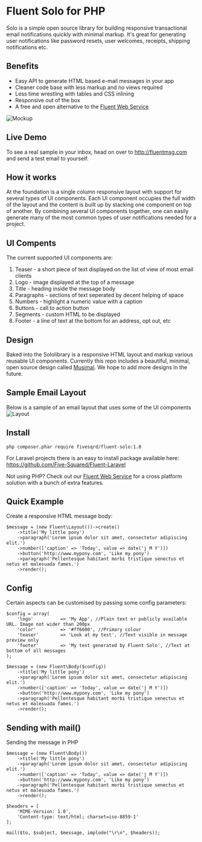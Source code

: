 # Fluent Solo for PHP
Solo is a simple open source library for building responsive transactional email notifications quickly with minimal markup. It's great for generating user notifications like password resets, user welcomes, receipts, shipping notifications etc. 

## Benefits ##
- Easy API to generate HTML based e-mail messages in your app
- Cleaner code base with less markup and no views required
- Less time wrestling with tables and CSS inlining
- Responsive out of the box
- A free and open alternative to the [Fluent Web Service](http://fluentmsg.com)

![Mockup](https://github.com/fivesqrd/fluent-solo-php/blob/1.0/docs/mockups/Responsive-Devices-Website.png "Responsive layout")

## Live Demo ##

To see a real sample in your inbox, head on over to http://fluentmsg.com and send a test email to yourself.

## How it works ##
At the foundation is a single column responsive layout with support for several types of UI components. Each UI component occupies the full width of the layout and the content is built up by stacking one component on top of another. By combining several UI components together, one can easily generate many of the most common types of user notifications needed for a project.  

## UI Compents ##
The current supported UI components are:
1. Teaser - a short piece of text displayed on the list of view of most email clients
2. Logo - image displayed at the top of a message
3. Title - heading inside the message body
4. Paragraphs - sections of text seperated by decent helping of space
5. Numbers - highlight a numeric value with a caption
6. Buttons - call to action button
7. Segments - custom HTML to be displayed
8. Footer - a line of text at the bottom for an address, opt out, etc

## Design ##

Baked into the Sololibrary is a responsive HTML layout and markup various reusable UI components. Currently this repo includes a beautiful, minimal, open source design called [Musimal](https://github.com/fivesqrd/musimal). We hope to add more designs in the future.

## Sample Email Layout ##
Below is a sample of an email layout that uses some of the UI components
![Layout](https://github.com/fivesqrd/fluent-solo-php/blob/1.0/docs/mockups/Layout-640x960.png "Responsive e-mail layout")

## Install ##
```
php composer.phar require fivesqrd/fluent-solo:1.0
```

For Laravel projects there is an easy to install package available here: https://github.com/Five-Squared/Fluent-Laravel

Not using PHP? Check out our [Fluent Web Service](http://fluentmsg.com) for a cross platform solution with a bunch of extra features.


## Quick Example ##
Create a responsive HTML message body:
```
$message = (new Fluent\Layout())->create()
    ->title('My little pony')
    ->paragraph('Lorem ipsum dolor sit amet, consectetur adipiscing elit.')
    ->number(['caption' => 'Today', value => date('j M Y')])
    ->button('http://www.mypony.com', 'Like my pony')
    ->paragraph('Pellentesque habitant morbi tristique senectus et netus et malesuada fames.')
    ->render();
```

## Config ##
Certain aspects can be customised by passing some config parameters:

```
$config = array(
    'logo'          => 'My App', //Plain text or publicly available URL. Image not wider than 200px
    'color'         => '#ff6600', //Primary colour
    'teaser'        => 'Look at my test', //Text visible in message preview only
    'footer'        => 'My test generated by Fluent Solo', //Text at bottom of all messages
);

$message = (new Fluent\Body($config))
    ->title('My little pony')
    ->paragraph('Lorem ipsum dolor sit amet, consectetur adipiscing elit.')
    ->number(['caption' => 'Today', value => date('j M Y')])
    ->button('http://www.mypony.com', 'Like my pony')
    ->paragraph('Pellentesque habitant morbi tristique senectus et netus et malesuada fames.')
    ->render();
```

## Sending with mail() ##
Sending the message in PHP
```
$message = (new Fluent\Body())
    ->title('My little pony')
    ->paragraph('Lorem ipsum dolor sit amet, consectetur adipiscing elit.')
    ->number(['caption' => 'Today', value => date('j M Y')])
    ->button('http://www.mypony.com', 'Like my pony')
    ->paragraph('Pellentesque habitant morbi tristique senectus et netus et malesuada fames.')
    ->render();

$headers = [
    'MIME-Version: 1.0',
    'Content-type: text/html; charset=iso-8859-1'
];

mail($to, $subject, $message, implode("\r\n", $headers));
```